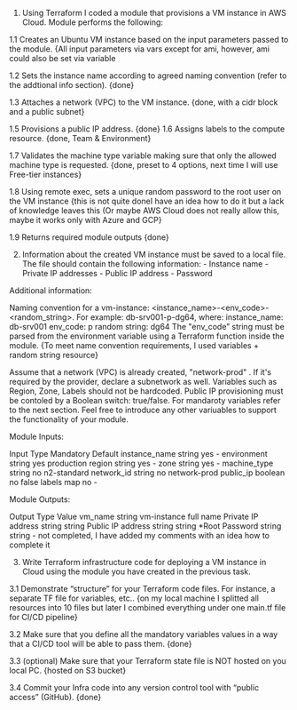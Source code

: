 1.  Using Terraform I coded a module that provisions a VM instance in AWS Cloud. Module performs the following:

1.1 Creates an Ubuntu VM instance based on the input parameters passed to the module.
{All input parameters via vars except for ami, however, ami could also be set via variable

1.2 Sets the instance name according to agreed naming convention (refer to the addtional info section).
{done}

1.3 Attaches a network (VPC) to the VM instance.
{done, with a cidr block and a public subnet}

1.5 Provisions a public IP address.
{done}
1.6 Assigns labels to the compute resource.
{done, Team & Environment}

1.7 Validates the machine type variable making sure that only the allowed machine type is requested.
{done, preset to 4 options, next time I will use Free-tier instances}

1.8 Using remote exec, sets a unique random password to the root user on the VM instance 
{this is not quite doneI have an idea how to do it but a lack of knowledge leaves this (Or maybe AWS Cloud does not really allow this, maybe it works only with Azure and GCP}

1.9 Returns required module outputs
{done}

2. Information about the created VM instance must be saved to a local file. The file should contain the following information: - Instance name - Private IP addresses - Public IP address - Password

Additional information:

Naming convention for a vm-instance: <instance_name>-<env_code>-<random_string>. For example: db-srv001-p-dg64, where:
instance_name: db-srv001
env_code: p
random string: dg64
The "env_code” string must be parsed from the environment variable using a Terraform function inside the module.
{To meet name convention requirements, I used variables + random string resource}

Assume that a network (VPC) is already created, "network-prod" . If it's required by the provider, declare a subnetwork as well.
Variables such as Region, Zone, Labels should not be hardcoded.
Public IP provisioning must be contoled by a Boolean switch: true/false.
For mandaroty variables refer to the next section. Feel free to introduce any other variuables to support the functionality of your module.

Module Inputs:

Input	Type	Mandatory	Default
instance_name	string	yes	-
environment	string	yes	production
region	string	yes	-
zone	string	yes	-
machine_type	string	no	n2-standard
network_id	string	no	network-prod
public_ip	boolean	no	false
labels	map	no	-

Module Outputs:

Output	Type	Value
vm_name	string	vm-instance full name
Private IP address	string	string
Public IP address	string	string
*Root Password	string	string - not completed, I have added my comments with an idea how to complete it

3. Write Terraform infrastructure code for deploying a VM instance in Cloud using the module you have created in the previous task.

3.1 Demonstrate “structure” for your Terraform code files. For instance, a separate TF file for variables, etc..
{on my local machine I splitted all resources into 10 files but later I combined everything under one main.tf file for CI/CD pipeline}

3.2 Make sure that you define all the mandatory variables values in a way that a CI/CD tool will be able to pass them.
{done}

3.3 (optional) Make sure that your Terraform state file is NOT hosted on you local PC.
{hosted on S3 bucket}

3.4 Commit your Infra code into any version control tool with “public access” (GitHub).
{done}
